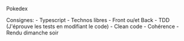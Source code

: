Pokedex

Consignes:
    - Typescript
    - Technos libres
    - Front ou/et Back
    - TDD (J'éprouve les tests en modifiant le code)
    - Clean code
    - Cohérence
    - Rendu dimanche soir

